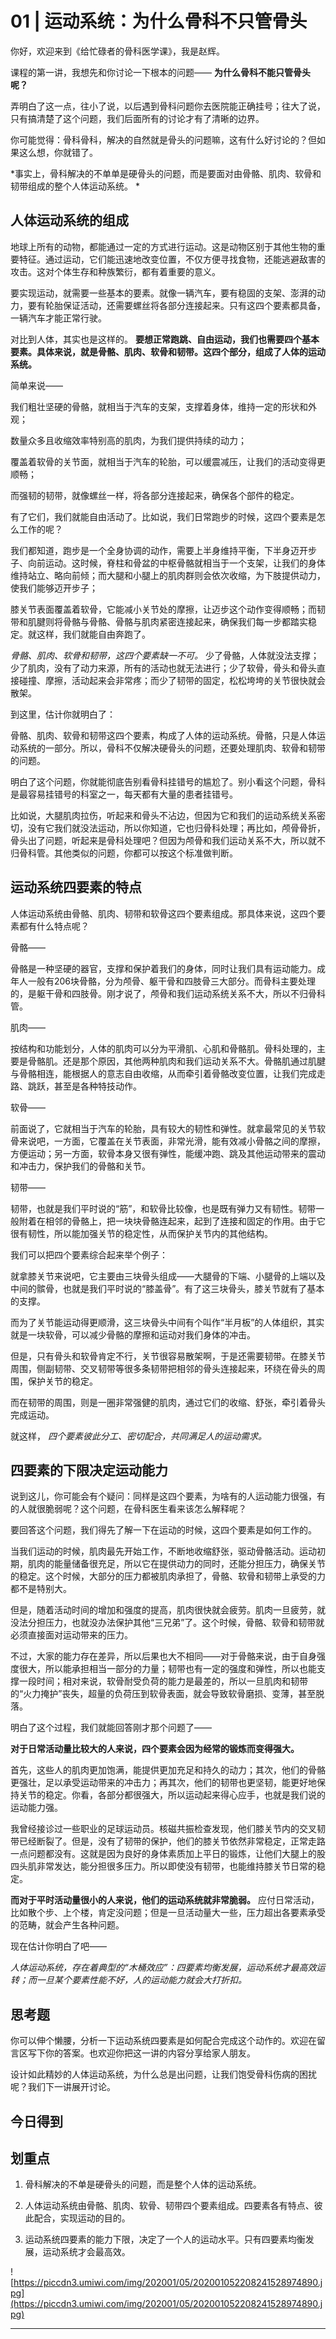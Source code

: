 # 01 | 运动系统：为什么骨科不只管骨头

你好，欢迎来到《给忙碌者的骨科医学课》，我是赵辉。

课程的第一讲，我想先和你讨论一下根本的问题—— **为什么骨科不能只管骨头呢？**

弄明白了这一点，往小了说，以后遇到骨科问题你去医院能正确挂号；往大了说，只有搞清楚了这个问题，我们后面所有的讨论才有了清晰的边界。

你可能觉得：骨科骨科，解决的自然就是骨头的问题嘛，这有什么好讨论的？但如果这么想，你就错了。

 *事实上，骨科解决的不单单是硬骨头的问题，而是要面对由骨骼、肌肉、软骨和韧带组成的整个人体运动系统。 *

## 人体运动系统的组成

地球上所有的动物，都能通过一定的方式进行运动。这是动物区别于其他生物的重要特征。通过运动，它们能迅速地改变位置，不仅方便寻找食物，还能逃避敌害的攻击。这对个体生存和种族繁衍，都有着重要的意义。

要实现运动，就需要一些基本的要素。就像一辆汽车，要有稳固的支架、澎湃的动力，要有轮胎保证活动，还需要螺丝将各部分连接起来。只有这四个要素都具备，一辆汽车才能正常行驶。

对比到人体，其实也是这样的。 **要想正常跑跳、自由运动，我们也需要四个基本要素。具体来说，就是骨骼、肌肉、软骨和韧带。这四个部分，组成了人体的运动系统。**

简单来说——

我们粗壮坚硬的骨骼，就相当于汽车的支架，支撑着身体，维持一定的形状和外观；

数量众多且收缩效率特别高的肌肉，为我们提供持续的动力；

覆盖着软骨的关节面，就相当于汽车的轮胎，可以缓震减压，让我们的活动变得更顺畅；

而强韧的韧带，就像螺丝一样，将各部分连接起来，确保各个部件的稳定。

有了它们，我们就能自由活动了。比如说，我们日常跑步的时候，这四个要素是怎么工作的呢？

我们都知道，跑步是一个全身协调的动作，需要上半身维持平衡，下半身迈开步子、向前运动。这时候，脊柱和骨盆的中枢骨骼就相当于一个支架，让我们的身体维持站立、略向前倾；而大腿和小腿上的肌肉群则会依次收缩，为下肢提供动力，使我们能够迈开步子；

膝关节表面覆盖着软骨，它能减小关节处的摩擦，让迈步这个动作变得顺畅；而韧带和肌腱则将骨骼与骨骼、骨骼与肌肉紧密连接起来，确保我们每一步都踏实稳定。就这样，我们就能自由奔跑了。

 *骨骼、肌肉、软骨和韧带，这四个要素缺一不可。* 少了骨骼，人体就没法支撑；少了肌肉，没有了动力来源，所有的活动也就无法进行；少了软骨，骨头和骨头直接碰撞、摩擦，活动起来会非常疼；而少了韧带的固定，松松垮垮的关节很快就会散架。

到这里，估计你就明白了：

骨骼、肌肉、软骨和韧带这四个要素，构成了人体的运动系统。骨骼，只是人体运动系统的一部分。所以，骨科不仅解决硬骨头的问题，还要处理肌肉、软骨和韧带的问题。

明白了这个问题，你就能彻底告别看骨科挂错号的尴尬了。别小看这个问题，骨科是最容易挂错号的科室之一，每天都有大量的患者挂错号。

比如说，大腿肌肉拉伤，听起来和骨头不沾边，但因为它和我们的运动系统关系密切，没有它我们就没法运动，所以你知道，它也归骨科处理；再比如，颅骨骨折，骨头出了问题，听起来是骨科处理吧？但因为颅骨和我们运动关系不大，所以就不归骨科管。其他类似的问题，你都可以按这个标准做判断。

## 运动系统四要素的特点

人体运动系统由骨骼、肌肉、韧带和软骨这四个要素组成。那具体来说，这四个要素都有什么特点呢？

骨骼——

骨骼是一种坚硬的器官，支撑和保护着我们的身体，同时让我们具有运动能力。成年人一般有206块骨骼，分为颅骨、躯干骨和四肢骨三大部分。而骨科主要处理的，是躯干骨和四肢骨。刚才说了，颅骨和我们运动系统关系不大，所以不归骨科管。

肌肉——

按结构和功能划分，人体的肌肉可以分为平滑肌、心肌和骨骼肌。骨科处理的，主要是骨骼肌。还是那个原因，其他两种肌肉和我们运动关系不大。骨骼肌通过肌腱与骨骼相连，能根据人的意志自由收缩，从而牵引着骨骼改变位置，让我们完成走路、跳跃，甚至是各种特技动作。

软骨——

前面说了，它就相当于汽车的轮胎，具有较大的韧性和弹性。就拿最常见的关节软骨来说吧，一方面，它覆盖在关节表面，非常光滑，能有效减小骨骼之间的摩擦，方便运动；另一方面，软骨本身又很有弹性，能缓冲跑、跳及其他运动带来的震动和冲击力，保护我们的骨骼和关节。

韧带——

韧带，也就是我们平时说的“筋”，和软骨比较像，也是既有弹力又有韧性。韧带一般附着在相邻的骨骼上，把一块块骨骼连起来，起到了连接和固定的作用。由于它很有韧性，所以能加强关节的稳定性，从而保护关节内的其他结构。

我们可以把四个要素综合起来举个例子：

就拿膝关节来说吧，它主要由三块骨头组成——大腿骨的下端、小腿骨的上端以及中间的髌骨，也就是我们平时说的“膝盖骨”。有了这三块骨头，膝关节就有了基本的支撑。

而为了关节能运动得更顺滑，这三块骨头中间有个叫作“半月板”的人体组织，其实就是一块软骨，可以减少骨骼的摩擦和运动对我们身体的冲击。

但是，只有骨头和软骨肯定不行，关节很容易散架啊，于是还需要韧带。在膝关节周围，侧副韧带、交叉韧带等很多条韧带把相邻的骨头连接起来，环绕在骨头的周围，保护关节的稳定。

而在韧带的周围，则是一圈非常强健的肌肉，通过它们的收缩、舒张，牵引着骨头完成运动。

就这样， *四个要素彼此分工、密切配合，共同满足人的运动需求。*

## 四要素的下限决定运动能力

说到这儿，你可能会有个疑问：同样是这四个要素，为啥有的人运动能力很强，有的人就很脆弱呢？这个问题，在骨科医生看来该怎么解释呢？

要回答这个问题，我们得先了解一下在运动的时候，这四个要素是如何工作的。

当我们运动的时候，肌肉最先开始工作，不断地收缩舒张，驱动骨骼活动。运动初期，肌肉的能量储备很充足，所以它在提供动力的同时，还能分担压力，确保关节的稳定。这个时候，大部分的压力都被肌肉承担了，骨骼、软骨和韧带上承受的力都不是特别大。

但是，随着活动时间的增加和强度的提高，肌肉很快就会疲劳。肌肉一旦疲劳，就没法分担压力，也就没办法保护其他“三兄弟”了。这个时候，骨骼、软骨和韧带就必须直接面对运动带来的压力。

不过，大家的能力存在差异，所以后果也大不相同——对于骨骼来说，由于自身强度很大，所以能承担相当一部分的力量；韧带也有一定的强度和弹性，所以也能支撑一段时间；相对来说，软骨耐受负荷的能力是最差的，所以一旦肌肉和韧带的“火力掩护”丧失，超量的负荷压到软骨表面，就会导致软骨磨损、变薄，甚至脱落。

明白了这个过程，我们就能回答刚才那个问题了——

 **对于日常活动量比较大的人来说，四个要素会因为经常的锻炼而变得强大。**

首先，这些人的肌肉更加饱满，能提供更加充足和持久的动力；其次，他们的骨骼更强壮，足以承受运动带来的冲击力；再其次，他们的韧带也更坚韧，能更好地保持关节的稳定。你看，各部分都很强大，所以运动起来得心应手，也就是我们说的运动能力强。

我曾经接诊过一些职业的足球运动员。核磁共振检查发现，他们膝关节内的交叉韧带已经断裂了。但是，没有了韧带的保护，他们的膝关节依然非常稳定，正常走路一点问题都没有。这就是因为良好的身体素质加上平日的锻炼，让他们大腿上的股四头肌非常发达，能分担很多压力。所以即使没有韧带，也能维持膝关节日常的稳定。

 **而对于平时活动量很小的人来说，他们的运动系统就非常脆弱。** 应付日常活动，比如散个步、上个楼，肯定没问题；但是一旦活动量大一些，压力超出各要素承受的范畴，就会产生各种问题。

现在估计你明白了吧——

 *人体运动系统，存在着典型的“木桶效应”：四要素均衡发展，运动系统才最高效运转；而一旦某个要素性能不好，人的运动能力就会大打折扣。*

## 思考题

你可以伸个懒腰，分析一下运动系统四要素是如何配合完成这个动作的。欢迎在留言区写下你的答案。也欢迎你把这一讲的内容分享给家人朋友。

设计如此精妙的人体运动系统，为什么总是出问题，让我们饱受骨科伤病的困扰呢？我们下一讲展开讨论。

## 今日得到

## 划重点

1. 骨科解决的不单是硬骨头的问题，而是整个人体的运动系统。

2. 人体运动系统由骨骼、肌肉、软骨、韧带四个要素组成。四要素各有特点、彼此配合，实现运动的目的。

3. 运动系统四要素的能力下限，决定了一个人的运动水平。只有四要素均衡发展，运动系统才会最高效。

![https://piccdn3.umiwi.com/img/202001/05/202001052208241528974890.jpg](https://piccdn3.umiwi.com/img/202001/05/202001052208241528974890.jpg)

---
